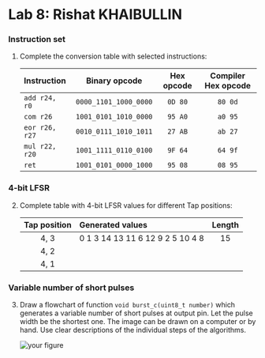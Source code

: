 # Lab 8: Rishat KHAIBULLIN

### Instruction set

1. Complete the conversion table with selected instructions:

   | **Instruction** | **Binary opcode** | **Hex opcode** | **Compiler Hex opcode** |
   | :-- | :-: | :-: | :-: |
   | `add r24, r0` | `0000_1101_1000_0000` | `0D 80` | `80 0d` |
   | `com r26` | `1001_0101_1010_0000` | `95 A0` | `a0 95` |
   | `eor r26, r27` | `0010_0111_1010_1011` | `27 AB` | `ab 27` |
   | `mul r22, r20` | `1001_1111_0110_0100` | `9F 64` | `64 9f` |
   | `ret` | `1001_0101_0000_1000` | `95 08` | `08 95` |

### 4-bit LFSR

2. Complete table with 4-bit LFSR values for different Tap positions:

   | **Tap position** | **Generated values** | **Length** |
   | :-: | :-- | :-: |
   | 4, 3 | 0 1 3 14 13 11 6 12 9 2 5 10 4 8 | 15 |
   | 4, 2 |  |  |
   | 4, 1 |  |  |

### Variable number of short pulses

3. Draw a flowchart of function `void burst_c(uint8_t number)` which generates a variable number of short pulses at output pin. Let the pulse width be the shortest one. The image can be drawn on a computer or by hand. Use clear descriptions of the individual steps of the algorithms.

   ![your figure]()

